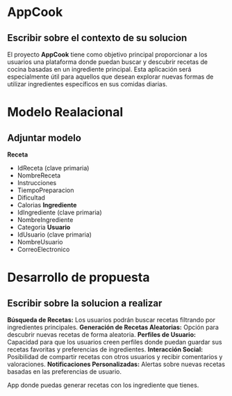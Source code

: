 # AppCook
## Escribir sobre el contexto de su solucion
El proyecto **AppCook** tiene como objetivo principal proporcionar a los usuarios una plataforma donde puedan buscar y descubrir recetas de cocina basadas en un ingrediente principal.
Esta aplicación será especialmente útil para aquellos que desean explorar nuevas formas de utilizar ingredientes específicos en sus comidas diarias.
# Modelo Realacional
## Adjuntar modelo
**Receta**
  - IdReceta (clave primaria)
  - NombreReceta
  - Instrucciones
  - TiempoPreparacion
  - Dificultad
  - Calorias
**Ingrediente**
  - IdIngrediente (clave primaria)
  - NombreIngrediente
  - Categoria
**Usuario**
  - IdUsuario (clave primaria)
  - NombreUsuario
  - CorreoElectronico
# Desarrollo de propuesta 
## Escribir sobre la solucion a realizar
**Búsqueda de Recetas:** Los usuarios podrán buscar recetas filtrando por ingredientes principales.
**Generación de Recetas Aleatorias:** Opción para descubrir nuevas recetas de forma aleatoria.
**Perfiles de Usuario:** Capacidad para que los usuarios creen perfiles donde puedan guardar sus recetas favoritas y preferencias de ingredientes.
**Interacción Social:** Posibilidad de compartir recetas con otros usuarios y recibir comentarios y valoraciones.
**Notificaciones Personalizadas:** Alertas sobre nuevas recetas basadas en las preferencias de usuario.

App donde puedas generar recetas con los ingrediente que tienes.
